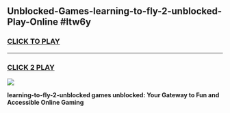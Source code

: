 
## Unblocked-Games-learning-to-fly-2-unblocked-Play-Online #ltw6y
<h3>
<a href="https://news.freeplayer.one?title=learning-to-fly-2-unblocked&ref=3">CLICK TO PLAY</a></h3>
<hr>

<h3>
<a href="https://news.freeplayer.one?title=learning-to-fly-2-unblocked&ref=3">CLICK 2 PLAY</a>
  
</h3>

<a href="https://news.freeplayer.one?title=learning-to-fly-2-unblocked&ref=3"><img src="https://clearcache.store/games.png"></a>


**learning-to-fly-2-unblocked games unblocked: Your Gateway to Fun and Accessible Online Gaming**
